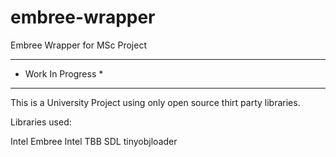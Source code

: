 # embree-wrapper
Embree Wrapper for MSc Project
********************
* Work In Progress *
********************
This is a University Project using only open source thirt party libraries.

Libraries used:

Intel Embree
Intel TBB
SDL
tinyobjloader

